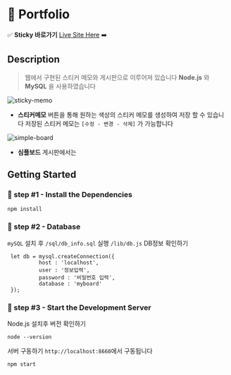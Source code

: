 
# :rocket: Portfolio 
:white_check_mark: **Sticky 바로가기** [Live Site Here](http://54.180.104.203:8888/planty) :arrow_right:  

## Description

> 웹에서 구현된 스티커 메모와 게시판으로 이루어져 있습니다
> **Node.js** 와 **MySQL** 을 사용하였습니다   

![sticky-memo](https://user-images.githubusercontent.com/52145267/113465055-2e5a9800-946c-11eb-9f96-dcc4ccf876ae.gif)
- **스티커메모** 버튼을 통해 원하는 색상의 스티커 메모를 생성하여 저장 할 수 있습니다 저장된 스티커 메모는 `[수정 - 변경 - 삭제]` 가 가능합니다

![simple-board](https://user-images.githubusercontent.com/52145267/113465083-5a761900-946c-11eb-850b-9a1108cd8982.gif)
- **심플보드** 게시판에서는 

## Getting Started

### :clap: step #1 - Install the Dependencies
```
npm install
```

### :clap: step #2 - Database
`mySQL` 설치 후 `/sql/db_info.sql` 실행
`/lib/db.js` DB정보 확인하기

```
 let db = mysql.createConnection({
          host : 'localhost',
          user : '정보입력',
          password : '비밀번호 입력',
          database : 'myboard'
 }); 
```

### :clap: step #3 - Start the Development Server

Node.js 설치후 버전 확인하기
```
node --version
```

서버 구동하기 `http://localhost:8660`에서 구동됩니다
```
npm start
```
  
